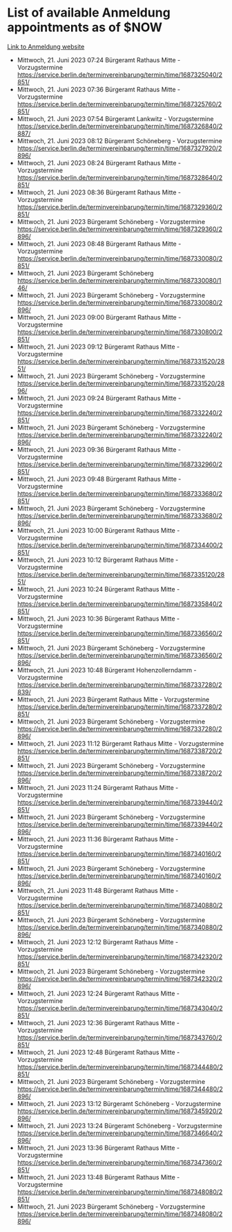 # List of available Anmeldung appointments as of $NOW
[Link to Anmeldung website](https://service.berlin.de/terminvereinbarung/termin/tag.php?termin=1&anliegen[]=120686&dienstleisterlist=122210,122217,327316,122219,327312,122227,327314,122231,327346,122243,327348,122254,122252,329742,122260,329745,122262,329748,122271,327278,122273,327274,122277,327276,330436,122280,327294,122282,327290,122284,327292,122291,327270,122285,327266,122286,327264,122296,327268,150230,329760,122297,327286,122294,327284,122312,329763,122314,329775,122304,327330,122311,327334,122309,327332,317869,122281,327352,122279,329772,122283,122276,327324,122274,327326,122267,329766,122246,327318,122251,327320,122257,327322,122208,327298,122226,327300&herkunft=http%3A%2F%2Fservice.berlin.de%2Fdienstleistung%2F120686%2F)
- Mittwoch, 21. Juni 2023 07:24 Bürgeramt Rathaus Mitte - Vorzugstermine https://service.berlin.de/terminvereinbarung/termin/time/1687325040/2851/
- Mittwoch, 21. Juni 2023 07:36 Bürgeramt Rathaus Mitte - Vorzugstermine https://service.berlin.de/terminvereinbarung/termin/time/1687325760/2851/
- Mittwoch, 21. Juni 2023 07:54 Bürgeramt Lankwitz - Vorzugstermine https://service.berlin.de/terminvereinbarung/termin/time/1687326840/2887/
- Mittwoch, 21. Juni 2023 08:12 Bürgeramt Schöneberg - Vorzugstermine https://service.berlin.de/terminvereinbarung/termin/time/1687327920/2896/
- Mittwoch, 21. Juni 2023 08:24 Bürgeramt Rathaus Mitte - Vorzugstermine https://service.berlin.de/terminvereinbarung/termin/time/1687328640/2851/
- Mittwoch, 21. Juni 2023 08:36 Bürgeramt Rathaus Mitte - Vorzugstermine https://service.berlin.de/terminvereinbarung/termin/time/1687329360/2851/
- Mittwoch, 21. Juni 2023  Bürgeramt Schöneberg - Vorzugstermine https://service.berlin.de/terminvereinbarung/termin/time/1687329360/2896/
- Mittwoch, 21. Juni 2023 08:48 Bürgeramt Rathaus Mitte - Vorzugstermine https://service.berlin.de/terminvereinbarung/termin/time/1687330080/2851/
- Mittwoch, 21. Juni 2023  Bürgeramt Schöneberg https://service.berlin.de/terminvereinbarung/termin/time/1687330080/146/
- Mittwoch, 21. Juni 2023  Bürgeramt Schöneberg - Vorzugstermine https://service.berlin.de/terminvereinbarung/termin/time/1687330080/2896/
- Mittwoch, 21. Juni 2023 09:00 Bürgeramt Rathaus Mitte - Vorzugstermine https://service.berlin.de/terminvereinbarung/termin/time/1687330800/2851/
- Mittwoch, 21. Juni 2023 09:12 Bürgeramt Rathaus Mitte - Vorzugstermine https://service.berlin.de/terminvereinbarung/termin/time/1687331520/2851/
- Mittwoch, 21. Juni 2023  Bürgeramt Schöneberg - Vorzugstermine https://service.berlin.de/terminvereinbarung/termin/time/1687331520/2896/
- Mittwoch, 21. Juni 2023 09:24 Bürgeramt Rathaus Mitte - Vorzugstermine https://service.berlin.de/terminvereinbarung/termin/time/1687332240/2851/
- Mittwoch, 21. Juni 2023  Bürgeramt Schöneberg - Vorzugstermine https://service.berlin.de/terminvereinbarung/termin/time/1687332240/2896/
- Mittwoch, 21. Juni 2023 09:36 Bürgeramt Rathaus Mitte - Vorzugstermine https://service.berlin.de/terminvereinbarung/termin/time/1687332960/2851/
- Mittwoch, 21. Juni 2023 09:48 Bürgeramt Rathaus Mitte - Vorzugstermine https://service.berlin.de/terminvereinbarung/termin/time/1687333680/2851/
- Mittwoch, 21. Juni 2023  Bürgeramt Schöneberg - Vorzugstermine https://service.berlin.de/terminvereinbarung/termin/time/1687333680/2896/
- Mittwoch, 21. Juni 2023 10:00 Bürgeramt Rathaus Mitte - Vorzugstermine https://service.berlin.de/terminvereinbarung/termin/time/1687334400/2851/
- Mittwoch, 21. Juni 2023 10:12 Bürgeramt Rathaus Mitte - Vorzugstermine https://service.berlin.de/terminvereinbarung/termin/time/1687335120/2851/
- Mittwoch, 21. Juni 2023 10:24 Bürgeramt Rathaus Mitte - Vorzugstermine https://service.berlin.de/terminvereinbarung/termin/time/1687335840/2851/
- Mittwoch, 21. Juni 2023 10:36 Bürgeramt Rathaus Mitte - Vorzugstermine https://service.berlin.de/terminvereinbarung/termin/time/1687336560/2851/
- Mittwoch, 21. Juni 2023  Bürgeramt Schöneberg - Vorzugstermine https://service.berlin.de/terminvereinbarung/termin/time/1687336560/2896/
- Mittwoch, 21. Juni 2023 10:48 Bürgeramt Hohenzollerndamm - Vorzugstermine https://service.berlin.de/terminvereinbarung/termin/time/1687337280/2839/
- Mittwoch, 21. Juni 2023  Bürgeramt Rathaus Mitte - Vorzugstermine https://service.berlin.de/terminvereinbarung/termin/time/1687337280/2851/
- Mittwoch, 21. Juni 2023  Bürgeramt Schöneberg - Vorzugstermine https://service.berlin.de/terminvereinbarung/termin/time/1687337280/2896/
- Mittwoch, 21. Juni 2023 11:12 Bürgeramt Rathaus Mitte - Vorzugstermine https://service.berlin.de/terminvereinbarung/termin/time/1687338720/2851/
- Mittwoch, 21. Juni 2023  Bürgeramt Schöneberg - Vorzugstermine https://service.berlin.de/terminvereinbarung/termin/time/1687338720/2896/
- Mittwoch, 21. Juni 2023 11:24 Bürgeramt Rathaus Mitte - Vorzugstermine https://service.berlin.de/terminvereinbarung/termin/time/1687339440/2851/
- Mittwoch, 21. Juni 2023  Bürgeramt Schöneberg - Vorzugstermine https://service.berlin.de/terminvereinbarung/termin/time/1687339440/2896/
- Mittwoch, 21. Juni 2023 11:36 Bürgeramt Rathaus Mitte - Vorzugstermine https://service.berlin.de/terminvereinbarung/termin/time/1687340160/2851/
- Mittwoch, 21. Juni 2023  Bürgeramt Schöneberg - Vorzugstermine https://service.berlin.de/terminvereinbarung/termin/time/1687340160/2896/
- Mittwoch, 21. Juni 2023 11:48 Bürgeramt Rathaus Mitte - Vorzugstermine https://service.berlin.de/terminvereinbarung/termin/time/1687340880/2851/
- Mittwoch, 21. Juni 2023  Bürgeramt Schöneberg - Vorzugstermine https://service.berlin.de/terminvereinbarung/termin/time/1687340880/2896/
- Mittwoch, 21. Juni 2023 12:12 Bürgeramt Rathaus Mitte - Vorzugstermine https://service.berlin.de/terminvereinbarung/termin/time/1687342320/2851/
- Mittwoch, 21. Juni 2023  Bürgeramt Schöneberg - Vorzugstermine https://service.berlin.de/terminvereinbarung/termin/time/1687342320/2896/
- Mittwoch, 21. Juni 2023 12:24 Bürgeramt Rathaus Mitte - Vorzugstermine https://service.berlin.de/terminvereinbarung/termin/time/1687343040/2851/
- Mittwoch, 21. Juni 2023 12:36 Bürgeramt Rathaus Mitte - Vorzugstermine https://service.berlin.de/terminvereinbarung/termin/time/1687343760/2851/
- Mittwoch, 21. Juni 2023 12:48 Bürgeramt Rathaus Mitte - Vorzugstermine https://service.berlin.de/terminvereinbarung/termin/time/1687344480/2851/
- Mittwoch, 21. Juni 2023  Bürgeramt Schöneberg - Vorzugstermine https://service.berlin.de/terminvereinbarung/termin/time/1687344480/2896/
- Mittwoch, 21. Juni 2023 13:12 Bürgeramt Schöneberg - Vorzugstermine https://service.berlin.de/terminvereinbarung/termin/time/1687345920/2896/
- Mittwoch, 21. Juni 2023 13:24 Bürgeramt Schöneberg - Vorzugstermine https://service.berlin.de/terminvereinbarung/termin/time/1687346640/2896/
- Mittwoch, 21. Juni 2023 13:36 Bürgeramt Rathaus Mitte - Vorzugstermine https://service.berlin.de/terminvereinbarung/termin/time/1687347360/2851/
- Mittwoch, 21. Juni 2023 13:48 Bürgeramt Rathaus Mitte - Vorzugstermine https://service.berlin.de/terminvereinbarung/termin/time/1687348080/2851/
- Mittwoch, 21. Juni 2023  Bürgeramt Schöneberg - Vorzugstermine https://service.berlin.de/terminvereinbarung/termin/time/1687348080/2896/
